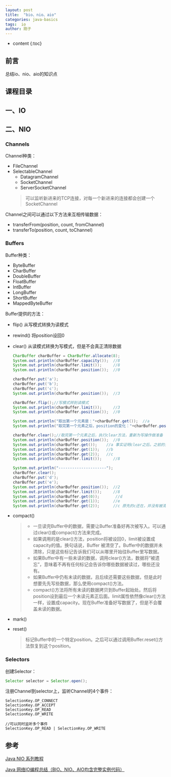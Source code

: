 ```yaml
---
layout: post
title:  "bio、nio、aio"
categories: java-basics
tags:  io
author: 刚子
---
```


* content
{:toc}


## 前言


总结io、nio、aio的知识点

##  课程目录











## 一、IO

## 二、NIO

### Channels

Channel种类：

* FileChannel
* SelectableChannel
  * DatagramChannel
  * SocketChannel
  * ServerSocketChannel
   > 可以监听新进来的TCP连接，对每一个新进来的连接都会创建一个SocketChannel

Channel之间可以通过以下方法来互相传输数据：

* transferFrom(position, count, fromChannel)
* transferTo(position, count, toChannel)

### Buffers

Buffer种类：

* ByteBuffer
* CharBuffer
* DoubleBuffer
* FloatBuffer
* IntBuffer
* LongBuffer
* ShortBuffer
* MappedByteBuffer

Buffer提供的方法：

* flip()  从写模式转换为读模式
* rewind()  将position设回0
* clear()  从读模式转换为写模式，但是不会真正清除数据

    ```java
    CharBuffer charBuffer = CharBuffer.allocate(8);
    System.out.println(charBuffer.capacity());  //8
    System.out.println(charBuffer.limit());     //8
    System.out.println(charBuffer.position());  //0

    charBuffer.put('a');
    charBuffer.put('b');
    charBuffer.put('c');
    System.out.println(charBuffer.position());  //3

    charBuffer.flip();//写模式转到读模式
    System.out.println(charBuffer.limit());     //3
    System.out.println(charBuffer.position());  //0

    System.out.println("取出第一个元素是："+charBuffer.get());  //a
    System.out.println("取完第一个元素之后，position的变化："+charBuffer.position());  //1

    charBuffer.clear();//取完第一个元素之后，执行clear方法，重新为写操作做准备
    System.out.println(charBuffer.position());  //0
    System.out.println(charBuffer.get());    //a 事实证明clear之后。之前的元素还在,并未被清空。当有新的元素进来时才会将其覆盖。
    System.out.println(charBuffer.get(1));   //b
    System.out.println(charBuffer.get(2));   //c
    System.out.println(charBuffer.limit());     //8

    System.out.println("---------------------");
    charBuffer.clear();
    charBuffer.put('d');
    charBuffer.put('e');
    System.out.println(charBuffer.position());  //2
    System.out.println(charBuffer.limit());     //8
    System.out.println(charBuffer.get(0));       //d
    System.out.println(charBuffer.get(1));      //e
    System.out.println(charBuffer.get(2));      //c 原先的c还在，并没有被清除掉
    ```

* compact()

    > * 一旦读完Buffer中的数据，需要让Buffer准备好再次被写入。可以通过clear()或compact()方法来完成。
    > * 如果调用的是clear()方法，position将被设回0，limit被设置成 capacity的值。换句话说，Buffer 被清空了。Buffer中的数据并未清除，只是这些标记告诉我们可以从哪里开始往Buffer里写数据。
    > * 如果Buffer中有一些未读的数据，调用clear()方法，数据将“被遗忘”，意味着不再有任何标记会告诉你哪些数据被读过，哪些还没有。
    > * 如果Buffer中仍有未读的数据，且后续还需要这些数据，但是此时想要先先写些数据，那么使用compact()方法。
    > * compact()方法将所有未读的数据拷贝到Buffer起始处。然后将position设到最后一个未读元素正后面。limit属性依然像clear()方法一样，设置成capacity。现在Buffer准备好写数据了，但是不会覆盖未读的数据。

* mark()
* reset()
   > 标记Buffer中的一个特定position。之后可以通过调用Buffer.reset()方法恢复到这个position。

### Selectors

创建Selector：

```java
Selector selector = Selector.open();
```

注册Channel到selector上，监听Channel的4个事件：

```
SelectionKey.OP_CONNECT
SelectionKey.OP_ACCEPT
SelectionKey.OP_READ
SelectionKey.OP_WRITE

//可以同时监听多个事件
SelectionKey.OP_READ | SelectionKey.OP_WRITE
```


## 参考

[Java NIO 系列教程](http://ifeve.com/java-nio-all/)

[Java 网络IO编程总结（BIO、NIO、AIO均含完整实例代码）](https://blog.csdn.net/anxpp/article/details/51512200)
